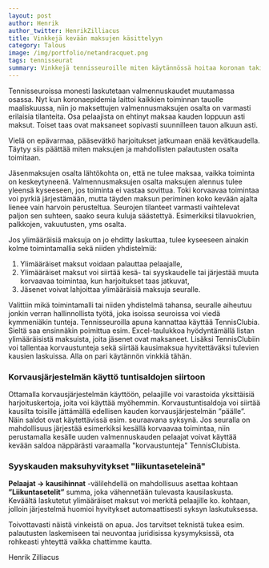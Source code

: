```yaml
---
layout: post
author: Henrik
author_twitter: HenrikZilliacus
title: Vinkkejä kevään maksujen käsittelyyn
category: Talous
image: /img/portfolio/netandracquet.png
tags: tennisseurat
summary: Vinkkejä tennisseuroille miten käytännössä hoitaa koronan takia pysäytetyn valmennuksen mahdolliset maksujen palautukset.
---
```


Tennisseuroissa monesti laskutetaan valmennuskaudet muutamassa osassa. Nyt kun koronaepidemia laittoi kaikkien toiminnan tauolle maaliskuussa, niin jo maksettujen valmennusmaksujen osalta on varmasti erilaisia tilanteita. Osa pelaajista on ehtinyt maksaa kauden loppuun asti maksut. Toiset taas ovat maksaneet sopivasti suunnilleen tauon alkuun asti. 

Vielä on epävarmaa, pääsevätkö harjoitukset jatkumaan enää kevätkaudella. 
Täytyy siis päättää miten maksujen ja mahdollisten palautusten osalta toimitaan.

Jäsenmaksujen osalta lähtökohta on, että ne tulee maksaa, vaikka toiminta on keskeytyneenä. Valmennusmaksujen osalta maksujen alennus tulee yleensä kyseeseen, jos toiminta ei vastaa sovittua. Toki korvaavaa toimintaa voi pyrkiä järjestämään, mutta täyden maksun periminen koko kevään ajalta lienee vain harvoin perusteltua. Seurojen tilanteet varmasti vaihtelevat paljon sen suhteen, saako seura kuluja säästettyä. Esimerkiksi tilavuokrien, palkkojen, vakuutusten, yms osalta.

Jos ylimääräisiä maksuja on jo ehditty laskuttaa, tulee kyseeseen ainakin kolme toimintamallia sekä niiden yhdistelmiä:
1. Ylimääräiset maksut voidaan palauttaa pelaajalle,
2. Ylimääräiset maksut voi siirtää kesä- tai syyskaudelle tai järjestää muuta korvaavaa toimintaa, kun harjoitukset taas jatkuvat,
3. Jäsenet voivat lahjoittaa ylimääräisiä maksuja seuralle.

Valittiin mikä toimintamalli tai niiden yhdistelmä tahansa, seuralle aiheutuu jonkin verran hallinnollista työtä, joka isoissa seuroissa voi viedä kymmeniäkin tunteja. Tennisseuroilla apuna kannattaa käyttää TennisClubia. Sieltä saa ensinnäkin poimittua esim. Excel-taulukkoa hyödyntämällä listan ylimääräisistä maksuista, joita jäsenet ovat maksaneet. Lisäksi TennisClubiin voi tallentaa korvaustunteja sekä siirtää kausimaksua hyvitettäväksi tulevien kausien laskuissa. Alla on pari käytännön vinkkiä tähän.

### Korvausjärjestelmän käyttö tuntisaldojen siirtoon ###

Ottamalla korvausjärjestelmän käyttöön, pelaajille voi varastoida yksittäisiä harjoituskertoja, joita voi käyttää myöhemmin. Korvaustuntisaldoja voi siirtää kausilta toisille jättämällä edellisen kauden korvausjärjestelmän ”päälle”. Näin saldot ovat käytettävissä esim. seuraavana syksynä. Jos seuralla on mahdollisuus järjestää esimerkiksi kesällä korvaavaa toimintaa, niin perustamalla kesälle uuden valmennuskauden pelaajat voivat käyttää kevään saldoa näppärästi varaamalla "korvaustunteja" TennisClubista.

### Syyskauden maksuhyvitykset "liikuntaseteleinä" ###

**Pelaajat -> kausihinnat** -välilehdellä on mahdollisuus asettaa kohtaan __”Liikuntasetelit”__ summa, joka vähennetään tulevasta kausilaskusta. Keväältä laskutetut ylimääräiset maksut voi merkitä pelaajille ko. kohtaan, jolloin järjestelmä huomioi hyvitykset automaattisesti syksyn laskutuksessa.

Toivottavasti näistä vinkeistä on apua. Jos tarvitset teknistä tukea esim. palautusten laskemiseen tai neuvontaa juridisissa kysymyksissä, ota rohkeasti yhteyttä vaikka chattimme kautta.

Henrik Zilliacus
